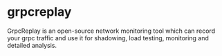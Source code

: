 # grpcreplay
GrpcReplay is an open-source network monitoring tool which can record your grpc traffic and use it for shadowing, load testing, monitoring and detailed analysis.
